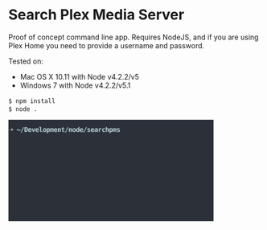 # Search Plex Media Server

Proof of concept command line app. Requires NodeJS, and if you are using Plex Home you need to provide a username and password.

Tested on:

 - Mac OS X 10.11 with Node v4.2.2/v5
 - Windows 7 with Node v4.2.2/v5.1

```
$ npm install
$ node .
```

![PlexSearchGif](SearchPlexServer.gif)
